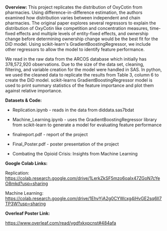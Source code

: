 **Overview:** This project replicates the distribution of OxyCotin from pharmacies. Using difference-in-difference estimation, the authors examined how 
distribution varies between independent and chain pharmacies. The original paper explores several regressors to explain the distribution of 
OxyCotin like competition and concentration measures, time-fixed effects and multiple levels of entity-fixed effects, and ownership change 
before determining ownership change would be the best fit for the DiD model. Using scikit-learn's GradientBoostingRegressor, we include other 
regressors to allow the model to identify feature performance. 

We read in the raw data from the ARCOS database which initially has 378,572,920 observations. Due to the size of the data set, cleaning,
filtering, and variable creation for the model were handled in SAS. In python, we used the cleaned data to replicate the results from Table 3, 
column 6 to create the DiD model. scikit-learns GradientBoostingRegressor model is used to print summary statistics of the feature importance
and plot them against relative importance.


**Datasets & Code:**

- Replication.ipynb - reads in the data from diddata.sas7bdat

- Machine_Learning.ipynb - uses the GradientBoostingRegressor library from scikit-learn to generate a model for evaluating feature performance

- finalreport.pdf - report of the project 

- Final_Poster.pdf - poster presentation of the project

- Combating the Opioid Crisis: Insights from Machine Learning 

**Google Colab Links:**

Replication: https://colab.research.google.com/drive/1LerkZkSF5mzo6oaIx47ZGoN7cYeO8mkd?usp=sharing

Machine Learning: https://colab.research.google.com/drive/1EhvYjA2g0CYWcxg4iHvGE2sq6Il7TP3W?usp=sharing

**Overleaf Poster Link:**

https://www.overleaf.com/read/ygdfxkxpcnst#484afa

